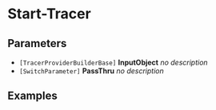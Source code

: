 # Start-Tracer



## Parameters

- `[TracerProviderBuilderBase]` **InputObject**
  _no description_
- `[SwitchParameter]` **PassThru**
  _no description_
## Examples

